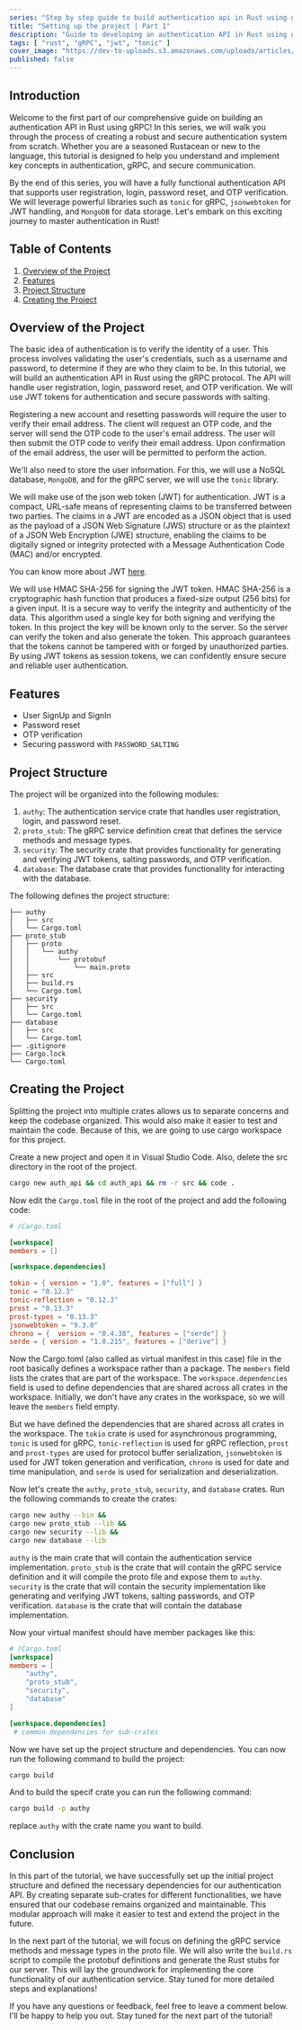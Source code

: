 ```yaml
---
series: "Step by step guide to build authentication api in Rust using gRPC"
title: "Setting up the project | Part 1"
description: "Guide to developing an authentication API in Rust using gRPC protocol"
tags: [ "rust", "gRPC", "jwt", "tonic" ]
cover_image: "https://dev-to-uploads.s3.amazonaws.com/uploads/articles/tq91kc9g8x96l7cnuwou.png"
published: false
---
```


## Introduction

Welcome to the first part of our comprehensive guide on building an authentication API in Rust using gRPC! In this series, we will walk you through the process of creating a robust and secure authentication system from scratch. Whether you are a seasoned Rustacean or new to the language, this tutorial is designed to help you understand and implement key concepts in authentication, gRPC, and secure communication.

By the end of this series, you will have a fully functional authentication API that supports user registration, login, password reset, and OTP verification. We will leverage powerful libraries such as `tonic` for gRPC, `jsonwebtoken` for JWT handling, and `MongoDB` for data storage. Let's embark on this exciting journey to master authentication in Rust!

## Table of Contents

1. [Overview of the Project](#overview-of-the-project)
2. [Features](#features)
3. [Project Structure](#project-structure)
4. [Creating the Project](#creating-the-project)

## Overview of the Project

The basic idea of authentication is to verify the identity of a user. This process involves validating the user's credentials, such as a username and password, to determine if they are who they claim to be. In this tutorial, we will build an authentication API in Rust using the gRPC protocol. The API will handle user registration, login, password reset, and OTP verification. We will use JWT tokens for authentication and secure passwords with salting.

Registering a new account and resetting passwords will require the user to verify their email address. The client will request an OTP code, and the server will send the OTP code to the user's email address. The user will then submit the OTP code to verify their email address. Upon confirmation of the email address, the user will be permitted to perform the action.

We'll also need to store the user information. For this, we will use a NoSQL database, `MongoDB`, and for the gRPC server, we will use the `tonic` library.

We will make use of the json web token (JWT) for authentication. JWT is a compact, URL-safe means of representing claims to be transferred between two parties. The claims in a JWT are encoded as a JSON object that is used as the payload of a JSON Web Signature (JWS) structure or as the plaintext of a JSON Web Encryption (JWE) structure, enabling the claims to be digitally signed or integrity protected with a Message Authentication Code (MAC) and/or encrypted.

You can know more about JWT [here](https://jwt.io/introduction/).

We will use HMAC SHA-256 for signing the JWT token. HMAC SHA-256 is a cryptographic hash function that produces a fixed-size output (256 bits) for a given input. It is a secure way to verify the integrity and authenticity of the data.
This algorithm used a single key for both signing and verifying the token. In this project the key will be known only to the server. So the server can verify the token and also generate the token. This approach guarantees that the tokens cannot be tampered with or forged by unauthorized parties. By using JWT tokens as session tokens, we can confidently ensure secure and reliable user authentication.

## Features

- User SignUp and SignIn
- Password reset
- OTP verification
- Securing password with `PASSWORD_SALTING`

## Project Structure

The project will be organized into the following modules:

1. `authy`: The authentication service crate that handles user registration, login, and password reset.
2. `proto_stub`: The gRPC service definition creat that defines the service methods and message types.
3. `security`: The security crate that provides functionality for generating and verifying JWT tokens, salting passwords, and OTP verification.
4. `database`: The database crate that provides functionality for interacting with the database.

The following defines the project structure:

```plaintext
├── authy
│   ├── src
│   └── Cargo.toml
├── proto_stub
│   ├── proto
│   │   └── authy
│   │       └── protobuf
│   │           └── main.proto
│   ├── src
│   ├── build.rs
│   └── Cargo.toml
├── security
│   ├── src
│   └── Cargo.toml
├── database
│   ├── src
│   └── Cargo.toml
├── .gitignore
├── Cargo.lock
└── Cargo.toml
```

## Creating the Project

Splitting the project into multiple crates allows us to separate concerns and keep the codebase organized. This would also make it easier to test and maintain the code. Because of this, we are going to use cargo workspace for this project.

Create a new project and open it in Visual Studio Code. Also, delete the src directory in the root of the project.

```bash
cargo new auth_api && cd auth_api && rm -r src && code .
```

Now edit the `Cargo.toml` file in the root of the project and add the following code:

```toml
# /Cargo.toml

[workspace]
members = []

[workspace.dependencies]

tokio = { version = "1.0", features = ["full"] }
tonic = "0.12.3"
tonic-reflection = "0.12.3"
prost = "0.13.3"
prost-types = "0.13.3"
jsonwebtoken = "9.3.0"
chrono = {  version = "0.4.38", features = ["serde"] }
serde = { version = "1.0.215", features = ["derive"] }
```

Now the Cargo.toml (also called as virtual manifest in this case) file in the root basically defines a workspace rather than a package. The `members` field lists the crates that are part of the workspace. The `workspace.dependencies` field is used to define dependencies that are shared across all crates in the workspace. Initially, we don't have any crates in the workspace, so we will leave the `members` field empty.

But we have defined the dependencies that are shared across all crates in the workspace. The `tokio` crate is used for asynchronous programming, `tonic` is used for gRPC, `tonic-reflection` is used for gRPC reflection, `prost` and `prost-types` are used for protocol buffer serialization, `jsonwebtoken` is used for JWT token generation and verification, `chrono` is used for date and time manipulation, and `serde` is used for serialization and deserialization.

Now let's create the `authy`, `proto_stub`, `security`, and `database` crates. Run the following commands to create the crates:

```bash
cargo new authy --bin && 
cargo new proto_stub --lib && 
cargo new security --lib && 
cargo new database --lib
```

`authy` is the main crate that will contain the authentication service implementation. `proto_stub` is the crate that will contain the gRPC service definition and it will compile the proto file and expose them to `authy`. `security` is the crate that will contain the security implementation like generating and verifying JWT tokens, salting passwords, and OTP verification. `database` is the crate that will contain the database implementation.

Now your virtual manifest should have member packages like this:

```toml
# /Cargo.toml
[workspace]
members = [
    "authy",
    "proto_stub",
    "security",
    "database"
]

[workspace.dependencies]
 # common dependencies for sub-crates
```

Now we have set up the project structure and dependencies. 
You can now run the following command to build the project:

```bash
cargo build
```
And to build the specif crate you can run the following command:

```bash 
cargo build -p authy
```

replace `authy` with the crate name you want to build.


## Conclusion

In this part of the tutorial, we have successfully set up the initial project structure and defined the necessary dependencies for our authentication API. By creating separate sub-crates for different functionalities, we have ensured that our codebase remains organized and maintainable. This modular approach will make it easier to test and extend the project in the future.

In the next part of the tutorial, we will focus on defining the gRPC service methods and message types in the proto file. We will also write the `build.rs` script to compile the protobuf definitions and generate the Rust stubs for our server. This will lay the groundwork for implementing the core functionality of our authentication service. Stay tuned for more detailed steps and explanations!

If you have any questions or feedback, feel free to leave a comment below. I'll be happy to help you out. Stay tuned for the next part of the tutorial!
